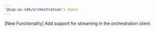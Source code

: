 ```yaml
---
'@sap-ai-sdk/orchestration': minor
---
```


[New Functionality] Add support for streaming in the orchestration client.
